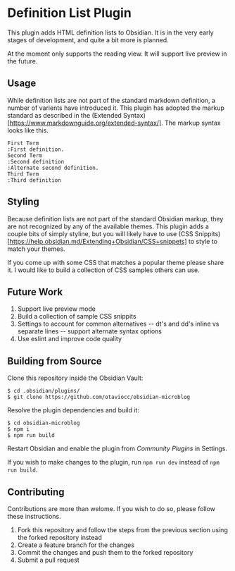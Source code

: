 # Definition List Plugin

This plugin adds HTML definition lists to Obsidian. It is in the very early stages of development, and quite a bit more is planned.

At the moment only supports the reading view. It will support live preview in the future.

## Usage

While definition lists are not part of the standard markdown definition, a number of varients have introduced it. This plugin has adopted the markup standard as described in the (Extended Syntax)[https://www.markdownguide.org/extended-syntax/]. The markup syntax looks like this.

```
First Term
:First definition.
Second Term
:Second definition
:Alternate second definition.
Third Term
:Third definition
```
## Styling

Because definition lists are not part of the standard Obsidian markup, they are not recognized by any of the available themes. This plugin adds a couple bits of simply styline, but you will likely have to use (CSS Snippits)[https://help.obsidian.md/Extending+Obsidian/CSS+snippets] to style to match your themes.

If you come up with some CSS that matches a popular theme please share it. I would like to build a collection of CSS samples others can use.

## Future Work

1. Support live preview mode
2. Build a collection of sample CSS snippits
3. Settings to account for common alternatives
  -- dt's and dd's inline vs separate lines
  -- support alternate syntax options
4. Use eslint and improve code quality

## Building from Source

Clone this repository inside the Obsidian Vault:

```
$ cd .obsidian/plugins/
$ git clone https://github.com/otaviocc/obsidian-microblog
```

Resolve the plugin dependencies and build it:

```
$ cd obsidian-microblog
$ npm i
$ npm run build
```

Restart Obsidian and enable the plugin from *Community Plugins* in Settings.

If you wish to make changes to the plugin, run `npm run dev`
instead of `npm run build`.

## Contributing

Contributions are more than welome. If you wish to do so, please follow these instructions.

1. Fork this repository and follow the steps from the previous section using the forked repository instead
2. Create a feature branch for the changes
3. Commit the changes and push them to the forked repository
4. Submit a pull request
